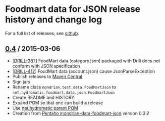 # Foodmart data for JSON release history and change log

For a full list of releases, see <a href="https://github.com/julianhyde/foodmart-data-json/releases">github</a>.

## <a href="https://github.com/julianhyde/foodmart-data-json/releases/tag/foodmart-data-json-0.4">0.4</a> / 2015-03-06

* [<a href="https://issues.apache.org/jira/browse/DRILL-367">DRILL-367</a>]
  FoodMart data (category.json) packaged with Drill does not conform with JSON specification
* [<a href="https://issues.apache.org/jira/browse/DRILL-412">DRILL-412</a>]
  FoodMart data (account.json) cause JsonParseException
* Publish releases to <a href="http://search.maven.org/">Maven Central</a>
* Sign jars
* Rename class `mondrian.test.data.FoodMartJson` to
  `net.hydromatic.foodmart.data.json.FoodmartJson`
* Create README and HISTORY
* Expand POM so that one can build a release
* Use <a href="https://github.com/julianhyde/hydromatic-parent">net.hydromatic parent POM</a>
* Creation from [Pentaho mondrian-data-foodmart-json](http://mondrian.pentaho.com) version 0.3.2
